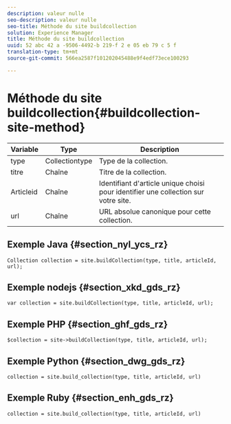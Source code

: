 ```yaml
---
description: valeur nulle
seo-description: valeur nulle
seo-title: Méthode du site buildcollection
solution: Experience Manager
title: Méthode du site buildcollection
uuid: 52 abc 42 a -9506-4492-b 219-f 2 e 05 eb 79 c 5 f
translation-type: tm+mt
source-git-commit: 566ea2587f101202045488e9f4edf73ece100293

---
```



# Méthode du site buildcollection{#buildcollection-site-method}

| Variable | Type | Description |
|--- |--- |--- |
| type | Collectiontype | Type de la collection. |
| titre | Chaîne | Titre de la collection. |
| Articleid | Chaîne | Identifiant d'article unique choisi pour identifier une collection sur votre site. |
| url | Chaîne | URL absolue canonique pour cette collection. |

## Exemple Java {#section_nyl_ycs_rz}

```
Collection collection = site.buildCollection(type, title, articleId, url); 
```

## Exemple nodejs {#section_xkd_gds_rz}

```
var collection = site.buildCollection(type, title, articleId, url); 
```

## Exemple PHP {#section_ghf_gds_rz}

```
$collection = site->buildCollection(type, title, articleId, url); 
```

## Exemple Python {#section_dwg_gds_rz}

```
collection = site.build_collection(type, title, articleId, url) 
```

## Exemple Ruby {#section_enh_gds_rz}

```
collection = site.build_collection(type, title, articleId, url) 
```
